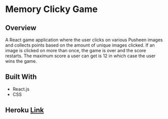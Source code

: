 # Memory Clicky Game

## Overview

A React game application where the user clicks on various Pusheen images and collects points based on the amount of unique images clicked. If an image is clicked on more than once, the game is over and the score restarts. The maximum score a user can get is 12 in which case the user wins the game.

## Built With
- React.js
- CSS

## Heroku [Link](https://pusheen-memory-game.herokuapp.com/)
